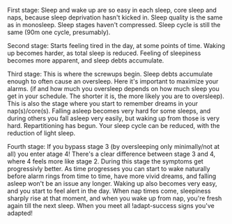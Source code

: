 First stage: 
Sleep and wake up are so easy in each sleep, core sleep and naps, because sleep deprivation hasn't kicked in. Sleep quality is the same as in monosleep. Sleep stages haven't compressed. Sleep cycle is still the same (90m one cycle, presumably).

Second stage: 
Starts feeling tired in the day, at some points of time. Waking up becomes harder, as total sleep is reduced. Feeling of sleepiness becomes more apparent, and sleep debts accumulate. 

Third stage:
This is where the screwups begin. Sleep debts accumulate enough to often cause an oversleep. Here it's important to maximize your alarms. (if and how much you oversleep depends on how much sleep you get in your schedule. The shorter it is, the more likely you are to oversleep). This is also the stage where you start to remember dreams in your nap(s)/core(s). Falling asleep becomes very hard for some sleeps, and during others you fall asleep very easily, but waking up from those is very hard. Repartitioning has begun. Your sleep cycle can be reduced, with the reduction of light sleep. 

Fourth stage: 
If you bypass stage 3 (by oversleeping only minimally/not at all) you enter atage 4! There's a clear difference between stage 3 and 4, where 4 feels more like stage 2. During this stage the symptoms get progressivly better. As time progresses you can start to wake naturally before alarm rings from time to time, have more vivid dreams, and falling asleep won't be an issue any longer. Waking up also becomes very easy, and you start to feel alert in the day. When nap times come, sleepiness sharply rise at that moment, and when you wake up from nap, you're fresh again till the next sleep. When you meet all !adapt-success signs you've adapted! 
